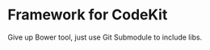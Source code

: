 Framework for CodeKit
=====================

Give up Bower tool, just use Git Submodule to include libs.


